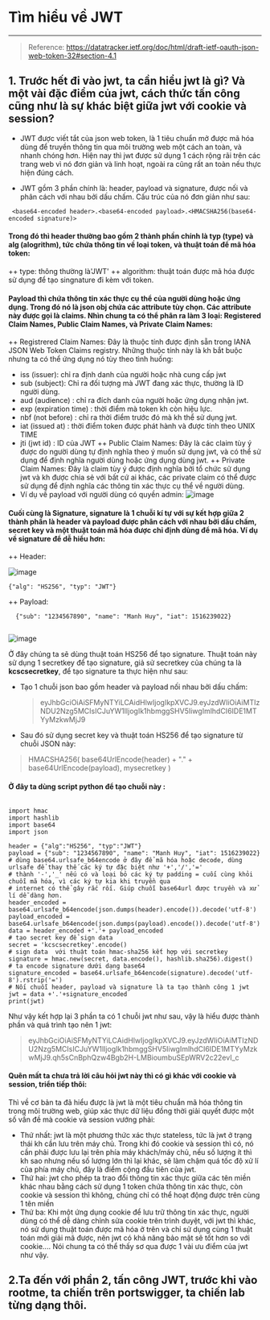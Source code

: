 # Tìm hiểu về JWT
<hr>

> Reference: https://datatracker.ietf.org/doc/html/draft-ietf-oauth-json-web-token-32#section-4.1

## 1. Trước hết đi vào jwt, ta cần hiểu jwt là gì? Và một vài đặc điểm của jwt, cách thức tấn công cũng như là sự khác biệt giữa jwt với cookie và session?

- JWT được viết tắt của json web token, là 1 tiêu chuẩn mở được mã hóa dùng để truyền thông tin qua môi trường web một cách an toàn, và nhanh chóng hơn.
Hiện nay thì jwt được sử dụng 1 cách rộng rãi trên các trang web vì nó đơn giản và linh hoạt, ngoài ra cũng rất an toàn nếu thực hiện đúng cách. 

- JWT gồm 3 phần chính là: header, payload và signature, được nối và phân cách với nhau bởi dấu chấm. Cấu trúc của nó đơn giản như sau:

```
 <base64-encoded header>.<base64-encoded payload>.<HMACSHA256(base64-encoded signature)>    
```
#### Trong đó thì header thường bao gồm 2 thành phần chính là typ (type) và alg (alogrithm), tức chứa thông tin về loại token, và thuật toán để mã hóa token:
  ++ type: thông thường là'JWT' 
  ++ algorithm: thuật toán được mã hóa được sử dụng để tạo singnature đi kèm với token.
#### Payload thì chứa thông tin xác thực cụ thể của người dùng hoặc ứng dụng. Trong đó nó là json obj chứa các attribute tùy chọn. Các attribute này được gọi là claims. Nhìn chung ta có thể phân ra làm 3 loại: Registered Claim Names, Public Claim Names, và Private Claim Names:
  ++ Registrered Claim Names: Đây là thuộc tính được định sẵn  trong IANA JSON Web Token Claims registry. Những thuộc tính này là kh bắt buộc nhưng ta có thể
  ứng dụng nó tùy theo tình huống:
   - iss (issuer): chỉ ra định danh của người hoặc nhà cung cấp jwt
   - sub (subject): Chỉ ra đối tượng mà JWT đang xác thực, thường là ID người dùng.
   - aud (audience) : chỉ ra đích danh của người hoặc ứng dụng nhận jwt.
   - exp (expiration time) : thời điểm mà token kh còn hiệu lực.
   - nbf (not before) : chỉ ra thời điểm trước đó mà kh thể sử dụng jwt.
   - iat (issued at) : thời điểm token được phát hành và được tính theo UNIX TIME
   - jti (jwt id) : ID của JWT
 ++ Public Claim Names: Đây là các claim tùy ý được do người dùng tự định nghĩa theo ý muốn sử dụng jwt, và có thể sử dụng để định nghĩa người dùng hoặc ứng 
  dụng dùng jwt. 
 ++ Private Claim Names: Đây là claim tùy ý được định nghĩa bởi tổ chức sử dụng jwt và kh được chia sẻ với bất cứ ai khác, các private claim có thể được sử dụng để định nghĩa các thông tin xác thực cụ thể về người dùng.
  - Ví dụ về payload với người dùng có quyền admin:
  ![image](https://user-images.githubusercontent.com/104350480/219039888-b987c874-6f59-428a-b918-1da543fa78f9.png)
  
#### Cuối cùng là Signature, signature là 1 chuỗi kí tự với sự kết hợp giữa 2 thành phần là header và payload được phân cách với nhau bởi dấu chấm, secret key và một thuật toán mã hóa được chỉ định dùng để mã hóa.  Ví dụ về signature để dễ hiểu hơn:
  
  ++ Header: 
  
  
  ![image](https://user-images.githubusercontent.com/104350480/219042363-4e9fccc9-b130-4d74-8953-0308cd3901e7.png)
 
 ```
 {"alg": "HS256", "typ": "JWT"}

```


  ++ Payload: 

  ```
    {"sub": "1234567890", "name": "Manh Huy", "iat": 1516239022}
    
  ```
  
  ![image](https://user-images.githubusercontent.com/104350480/219042511-2edfdf27-eb98-4415-8cb1-ff565b452c14.png)
  
  Ở đây chúng ta sẽ dùng thuật toán HS256 để tạo signature. Thuật toán này sử dụng 1 secretkey để tạo signature, giả sử secretkey của chúng ta là 
  **kcscsecretkey**, để tạo signature ta thực hiện như sau: 
  - Tạo 1 chuỗi json bao gồm header và payload nối nhau bởi dấu chấm: 
    > eyJhbGciOiAiSFMyNTYiLCAidHlwIjogIkpXVCJ9.eyJzdWIiOiAiMTIzNDU2Nzg5MCIsICJuYW1lIjogIk1hbmggSHV5IiwgImlhdCI6IDE1MTYyMzkwMjJ9

  - Sau đó sử dụng secret key và thuật toán HS256 để tạo signature từ chuỗi JSON này:
  > HMACSHA256(
  base64UrlEncode(header) + "." +
  base64UrlEncode(payload),
  mysecretkey )
  
  #### Ở đây ta dùng script python để tạo chuỗi này :
  
  ```
  
  import hmac
import hashlib
import base64
import json

header = {"alg":"HS256", "typ":"JWT"}
payload = {"sub": "1234567890", "name": "Manh Huy", "iat": 1516239022}
# dùng base64.urlsafe_b64encode ở đây để mã hóa hoặc decode, dùng urlsafe để thay thế các ký tự đặc biệt như '+','/','='
# thành '-','_' nếu có và loại bỏ các ký tự padding = cuối cùng khỏi chuỗi mã hóa, vì các ký tự kia khi truyền qua
# internet có thể gây rắc rối. Giúp chuỗi base64url được truyền và xử lí dễ dàng hơn.
header_encoded = base64.urlsafe_b64encode(json.dumps(header).encode()).decode('utf-8')
payload_encoded = base64.urlsafe_b64encode(json.dumps(payload).encode()).decode('utf-8')
data = header_encoded +'.'+ payload_encoded
# tạo secret key để sign data
secret = 'kcscsecretkey'.encode()
# sign data  với thuật toán hmac-sha256 kết hợp với secretkey
signature = hmac.new(secret, data.encode(), hashlib.sha256).digest()
# ta encode signature dưới dạng base64
signature_encoded = base64.urlsafe_b64encode(signature).decode('utf-8').rstrip('=')
# Nối chuỗi header, payload và signature là ta tạo thành công 1 jwt
jwt = data +'.'+signature_encoded
print(jwt)

```

Như vậy kết hợp lại 3 phần ta có 1 chuỗi jwt như sau, vậy là hiểu được thành phần và quá trình tạo nên 1 jwt:
> eyJhbGciOiAiSFMyNTYiLCAidHlwIjogIkpXVCJ9.eyJzdWIiOiAiMTIzNDU2Nzg5MCIsICJuYW1lIjogIk1hbmggSHV5IiwgImlhdCI6IDE1MTYyMzkwMjJ9.qh5sCnBphQzw4Bgb2H-LMBioumbuSEpWRV2c22evI_c

#### Quên mất ta chưa trả lời câu hỏi jwt này thì có gì khác với cookie và session, triển tiếp thôi: 

Thì về cơ bản ta đã hiểu được là jwt là một tiêu chuẩn mã hóa thông tin trong môi trường web, giúp xác thực dữ liệu đồng thời giải quyết được một số vấn
đề mà cookie và session vướng phải:
- Thứ nhất: jwt là một phương thức xác thực stateless, tức là jwt ở trạng thái kh cần lưu trên máy chủ. Trong khi đó cookie và session thì có, nó cần phải 
được lưu lại trên phía máy khách/máy chủ, nếu số lượng ít thì kh sao nhưng nếu số lượng lớn thì lại khác, sẽ làm chậm quá tốc độ xử lí của phía máy chủ, đây là điểm 
cộng đầu tiên của jwt.
- Thứ hai: jwt cho phép ta trao đổi thông tin xác thực giữa các tên miền khác nhau bằng cách sử dụng 1 token chứa thông tin xác thực, còn cookie và session thì không, chúng chỉ có thể hoạt động được trên cùng 1 tên miền
- Thứ ba: Khi một ứng dụng cookie để lưu trữ thông tin xác thực, người dùng có thể dễ dàng chỉnh sửa cookie trên trình duyệt, với jwt thì khác, nó sử dụng 
thuật toán được mã hóa ở trên và chỉ sử dụng cùng 1 thuật toán mới giải mã được, nên jwt có khả năng bảo mật sẽ tốt hơn so với cookie....
Nói chung ta có thể thấy sơ qua được 1 vài ưu điểm của jwt như vậy. 

## 2.Ta đến với phần 2, tấn công JWT, trước khi vào rootme, ta chiến trên portswigger, ta chiến lab từng dạng thôi.
